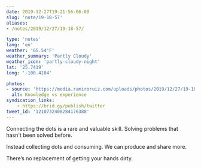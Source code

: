 ```yaml
---
date: 2019-12-27T19:21:56-06:00
slug: 'note/19-18-57'
aliases:
- /notes/2019/12/27/19-18-57/

type: 'notes'
lang: 'en'
weather: '65.54°F'
weather_summary: 'Partly Cloudy'
weather_icon: 'partly-cloudy-night'
lat: '25.7419'
long: '-100.4104'

photos:
- source: 'https://media.ramiroruiz.com/uploads/photos/2019/12/27/19-18-57/knowledge-vs-experience.jpeg'
  alt: Knowledge vs experience
syndication_links:
    - https://brid.gy/publish/twitter
tweet_id: '1210732408284176388'
---
```

Connecting the dots is a rare and valuable skill. Solving problems that hasn't been solved before.

Instead collecting dots and consuming. We can produce and share more.

There’s no replacement of getting your hands dirty.
